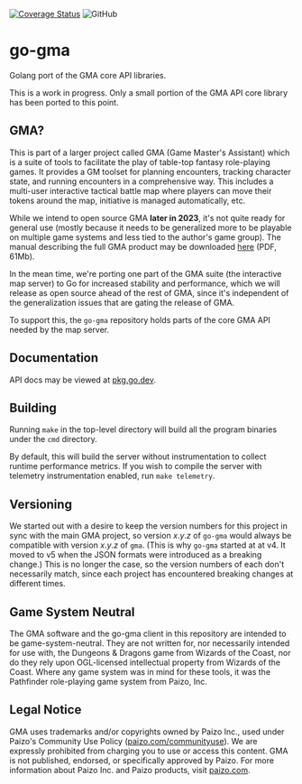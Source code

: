 [![Coverage Status](https://coveralls.io/repos/github/MadScienceZone/go-gma/badge.svg?branch=main)](https://coveralls.io/github/MadScienceZone/go-gma?branch=main)
![GitHub](https://img.shields.io/github/license/MadScienceZone/go-gma)
# go-gma
Golang port of the GMA core API libraries.

This is a work in progress. Only a small portion of the GMA
API core library has been ported to this point.

## GMA?
This is part of a larger project called GMA (Game Master's Assistant)
which is a suite of tools to facilitate the play of table-top fantasy
role-playing games. It provides a GM toolset for planning encounters,
tracking character state, and running encounters in a comprehensive way.
This includes a multi-user interactive tactical battle map where players
can move their tokens around the map, initiative is managed automatically,
etc.

While we intend to open source GMA **later in 2023**, it's not quite ready for
general use (mostly because it needs to be generalized more to be playable
on multiple game systems and less tied to the author's game group).
The manual describing the full GMA product may be downloaded 
[here](https://www.madscience.zone/gma/gma.pdf) (PDF, 61Mb).

In the mean time, we're porting one part of the GMA suite (the interactive
map server) to Go for increased stability and performance, which we will 
release as open source ahead of the rest of GMA, since it's independent
of the generalization issues that are gating the release of GMA.

To support this, the `go-gma` repository holds parts of the core GMA API
needed by the map server.

## Documentation
API docs may be viewed at [pkg.go.dev](https://pkg.go.dev/github.com/MadScienceZone/go-gma/v5).

## Building
Running `make` in the top-level directory will build all the program binaries
under the `cmd` directory.

By default, this will build the server without instrumentation to collect runtime performance metrics.
If you wish to compile the server with telemetry instrumentation enabled, run `make telemetry`.

## Versioning
We started out with a desire to keep the version numbers for this project in sync with the main GMA project, so version _x_._y_._z_ of `go-gma` would always be compatible with version _x_._y_._z_ of `gma`. (This is why `go-gma` started at at v4. It moved to v5 when the JSON formats were introduced as a breaking change.)
This is no longer the case, so the version numbers of each don't necessarily match, since each project has encountered breaking changes at different times.

## Game System Neutral

The GMA software and the go-gma client in this repository are intended to be game-system-neutral. They are not written for, nor necessarily intended for use with, the Dungeons & Dragons game from Wizards of the Coast, nor do they rely upon OGL-licensed intellectual property from Wizards of the Coast. Where any game system was in mind for these tools, it was the Pathfinder role-playing game system from Paizo, Inc.

## Legal Notice
GMA uses trademarks and/or copyrights owned by Paizo Inc., used under Paizo's 
Community Use Policy ([paizo.com/communityuse]()). We are expressly prohibited from 
charging you to use or access this content. GMA is not published, endorsed, or 
specifically approved by Paizo. For more information about Paizo Inc. and Paizo 
products, visit [paizo.com]().
